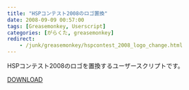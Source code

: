 ```yaml
---
title: "HSPコンテスト2008のロゴ置換"
date: 2008-09-09 00:57:00
tags: [Greasemonkey, Userscript]
categories: [がらくた, greasemonkey]
redirect:
    - /junk/greasemonkey/hspcontest_2008_logo_change.html
---
```


HSPコンテスト2008のロゴを置換するユーザースクリプトです。
	  
[DOWNLOAD][1] 

 [1]: /files/hspcontest_2008_logo_change.user.js
